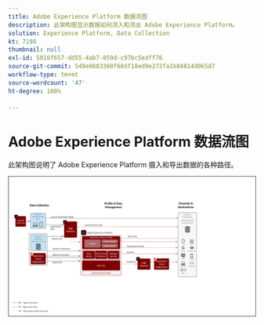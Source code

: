 ```yaml
---
title: Adobe Experience Platform 数据流图
description: 此架构图显示数据如何流入和流出 Adobe Experience Platform。
solution: Experience Platform, Data Collection
kt: 7198
thumbnail: null
exl-id: 5016f657-dd55-4ab7-859d-c97bc5edff76
source-git-commit: 549e0883360f68df18ed9e272fa1b84814d065d7
workflow-type: tm+mt
source-wordcount: '47'
ht-degree: 100%

---
```


# Adobe Experience Platform 数据流图

此架构图说明了 Adobe Experience Platform 摄入和导出数据的各种路径。

<img src="assets/aep_data_flow.png" alt="Experience Platform 数据流" style="border:1px solid #4a4a4a" />
